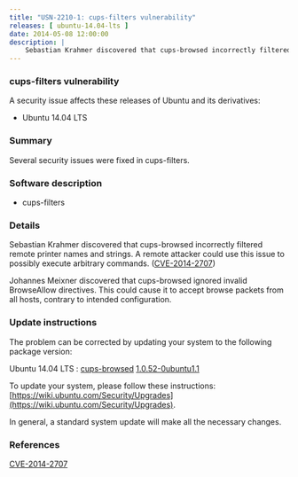 ```yaml
---
title: "USN-2210-1: cups-filters vulnerability"
releases: [ ubuntu-14.04-lts ]
date: 2014-05-08 12:00:00
description: |
    Sebastian Krahmer discovered that cups-browsed incorrectly filtered remote printer names and strings. A remote attacker could use this issue to possibly execute arbitrary commands. ([CVE-2014-2707](http://people.ubuntu.com/~ubuntu-security/cve/CVE-2014-2707))
--- 
```

 
### cups-filters vulnerability

A security issue affects these releases of Ubuntu and its derivatives:

* Ubuntu 14.04 LTS

### Summary

Several security issues were fixed in cups-filters. 

### Software description

* cups-filters 

### Details

Sebastian Krahmer discovered that cups-browsed incorrectly filtered remote printer names and strings. A remote attacker could use this issue to possibly execute arbitrary commands. ([CVE-2014-2707](http://people.ubuntu.com/~ubuntu-security/cve/CVE-2014-2707))

Johannes Meixner discovered that cups-browsed ignored invalid BrowseAllow directives. This could cause it to accept browse packets from all hosts, contrary to intended configuration. 

### Update instructions

The problem can be corrected by updating your system to the following package version:

Ubuntu 14.04 LTS
 : [cups-browsed](https://launchpad.net/ubuntu/+source/cups-filters) <span> [1.0.52-0ubuntu1.1](https://launchpad.net/ubuntu/+source/cups-filters/1.0.52-0ubuntu1.1) </span> 

To update your system, please follow these instructions: [https://wiki.ubuntu.com/Security/Upgrades](https://wiki.ubuntu.com/Security/Upgrades).

In general, a standard system update will make all the necessary changes. 

### References

 [CVE-2014-2707](http://people.ubuntu.com/~ubuntu-security/cve/CVE-2014-2707)
 
